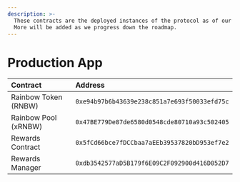 ```yaml
---
description: >-
  These contracts are the deployed instances of the protocol as of our v0 stage.
  More will be added as we progress down the roadmap.
---
```


# Production App

| Contract | Address |
| :--- | :--- |
| Rainbow Token \(RNBW\) | `0xe94b97b6b43639e238c851a7e693f50033efd75c` |
| Rainbow Pool \(xRNBW\) | `0x47BE779De87de6580d0548cde80710a93c502405` |
| Rewards Contract | `0x5fCd66bce7fDCCbaa7aEEb39537820bD953ef7e2` |
| Rewards Manager | `0xdb3542577aD5B179f6E09C2F092900d416D052D7` |




